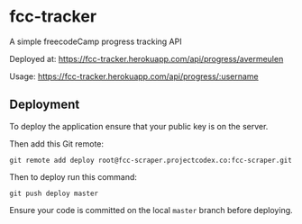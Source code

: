 # fcc-tracker

A simple freecodeCamp progress tracking API

Deployed at: https://fcc-tracker.herokuapp.com/api/progress/avermeulen

Usage: https://fcc-tracker.herokuapp.com/api/progress/:username


## Deployment

To deploy the application ensure that your public key is on the server.

Then add this Git remote:

```
git remote add deploy root@fcc-scraper.projectcodex.co:fcc-scraper.git
```

Then to deploy run this command:

```
git push deploy master
```

Ensure your code is committed on the local `master` branch before deploying.
